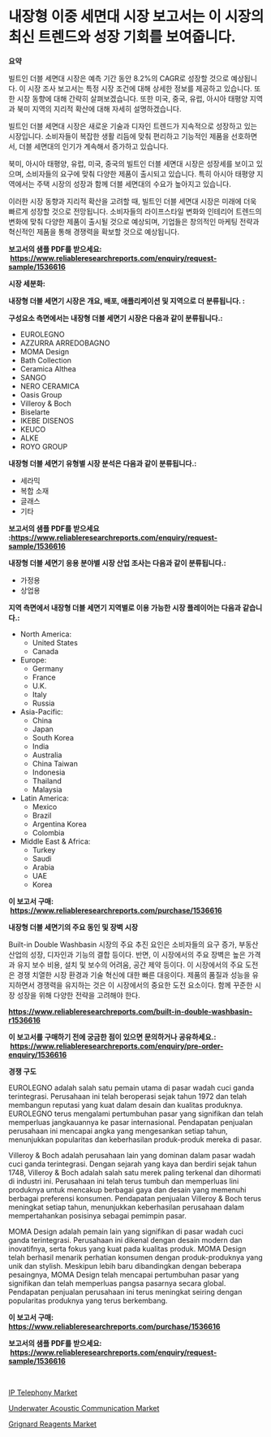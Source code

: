 <p><h1>내장형 이중 세면대 시장 보고서는 이 시장의 최신 트렌드와 성장 기회를 보여줍니다.</h1></p><p><strong>요약</strong></p>
<p><p>빌트인 더블 세면대 시장은 예측 기간 동안 8.2%의 CAGR로 성장할 것으로 예상됩니다. 이 시장 조사 보고서는 특정 시장 조건에 대해 상세한 정보를 제공하고 있습니다. 또한 시장 동향에 대해 간략히 살펴보겠습니다. 또한 미국, 중국, 유럽, 아시아 태평양 지역과 북미 지역의 지리적 확산에 대해 자세히 설명하겠습니다.</p><p>빌트인 더블 세면대 시장은 새로운 기술과 디자인 트렌드가 지속적으로 성장하고 있는 시장입니다. 소비자들이 복잡한 생활 리듬에 맞춰 편리하고 기능적인 제품을 선호하면서, 더블 세면대의 인기가 계속해서 증가하고 있습니다.</p><p>북미, 아시아 태평양, 유럽, 미국, 중국의 빌트인 더블 세면대 시장은 성장세를 보이고 있으며, 소비자들의 요구에 맞춰 다양한 제품이 출시되고 있습니다. 특히 아시아 태평양 지역에서는 주택 시장의 성장과 함께 더블 세면대의 수요가 높아지고 있습니다.</p><p>이러한 시장 동향과 지리적 확산을 고려할 때, 빌트인 더블 세면대 시장은 미래에 더욱 빠르게 성장할 것으로 전망됩니다. 소비자들의 라이프스타일 변화와 인테리어 트렌드의 변화에 맞춰 다양한 제품이 출시될 것으로 예상되며, 기업들은 창의적인 마케팅 전략과 혁신적인 제품을 통해 경쟁력을 확보할 것으로 예상됩니다.</p></p>
<p><strong>보고서의 샘플 PDF를 받으세요: &nbsp;<a href="https://www.reliableresearchreports.com/enquiry/request-sample/1536616">https://www.reliableresearchreports.com/enquiry/request-sample/1536616</a></strong></p>
<p><strong>시장 세분화:</strong></p>
<p><strong> 내장형 더블 세면기 시장은 개요, 배포, 애플리케이션 및 지역으로 더 분류됩니다. :</strong></p>
<p><strong>구성요소 측면에서는 내장형 더블 세면기 시장은 다음과 같이 분류됩니다.:</strong></p>
<p><ul><li>EUROLEGNO</li><li>AZZURRA ARREDOBAGNO</li><li>MOMA Design</li><li>Bath Collection</li><li>Ceramica Althea</li><li>SANGO</li><li>NERO CERAMICA</li><li>Oasis Group</li><li>Villeroy & Boch</li><li>Biselarte</li><li>IKEBE DISENOS</li><li>KEUCO</li><li>ALKE</li><li>ROYO GROUP</li></ul></p>
<p><strong> 내장형 더블 세면기 유형별 시장 분석은 다음과 같이 분류됩니다.:</strong></p>
<p><ul><li>세라믹</li><li>복합 소재</li><li>글래스</li><li>기타</li></ul></p>
<p><strong>보고서의 샘플 PDF를 받으세요 :<a href="https://www.reliableresearchreports.com/enquiry/request-sample/1536616">https://www.reliableresearchreports.com/enquiry/request-sample/1536616</a></strong></p>
<p><strong> 내장형 더블 세면기 응용 분야별 시장 산업 조사는 다음과 같이 분류됩니다.:</strong></p>
<p><ul><li>가정용</li><li>상업용</li></ul></p>
<p><strong>지역 측면에서 내장형 더블 세면기 지역별로 이용 가능한 시장 플레이어는 다음과 같습니다.:</strong></p>
<p><ul>
    <li>
        North America:
        <ul>
            <li>United States</li>
            <li>Canada</li>
        </ul>
    </li>
    <li>
        Europe:
        <ul>
            <li>Germany</li>
            <li>France</li>
            <li>U.K.</li>
            <li>Italy</li>
            <li>Russia</li>
        </ul>
    </li>
    <li>
        Asia-Pacific:
        <ul>
            <li>China</li>
            <li>Japan</li>
            <li>South Korea</li>
            <li>India</li>
            <li>Australia</li>
            <li>China Taiwan</li>
            <li>Indonesia</li>
            <li>Thailand</li>
            <li>Malaysia</li>
        </ul>
    </li>
    <li>
        Latin America:
        <ul>
            <li>Mexico</li>
            <li>Brazil</li>
            <li>Argentina Korea</li>
            <li>Colombia</li>
        </ul>
    </li>
    <li>
        Middle East & Africa:
        <ul>
            <li>Turkey</li>
            <li>Saudi</li>
            <li>Arabia</li>
            <li>UAE</li>
            <li>Korea</li>
        </ul>
    </li>
    </ul></p>
<p><strong>이 보고서 구매: &nbsp;<a href="https://www.reliableresearchreports.com/purchase/1536616">https://www.reliableresearchreports.com/purchase/1536616</a></strong></p>
<p><strong>내장형 더블 세면기의 주요 동인 및 장벽 시장</strong></p>
<p><p>Built-in Double Washbasin 시장의 주요 추진 요인은 소비자들의 요구 증가, 부동산 산업의 성장, 디자인과 기능의 결합 등이다. 반면, 이 시장에서의 주요 장벽은 높은 가격과 유지 보수 비용, 설치 및 보수의 어려움, 공간 제약 등이다. 이 시장에서의 주요 도전은 경쟁 치열한 시장 환경과 기술 혁신에 대한 빠른 대응이다. 제품의 품질과 성능을 유지하면서 경쟁력을 유지하는 것은 이 시장에서의 중요한 도전 요소이다. 함께 꾸준한 시장 성장을 위해 다양한 전략을 고려해야 한다.</p></p>
<p><strong><a href="https://www.reliableresearchreports.com/built-in-double-washbasin-r1536616">https://www.reliableresearchreports.com/built-in-double-washbasin-r1536616</a></strong></p>
<p><strong>이 보고서를 구매하기 전에 궁금한 점이 있으면 문의하거나 공유하세요.: &nbsp;<a href="https://www.reliableresearchreports.com/enquiry/pre-order-enquiry/1536616">https://www.reliableresearchreports.com/enquiry/pre-order-enquiry/1536616</a></strong></p>
<p><strong>경쟁 구도</strong></p>
<p><p>EUROLEGNO adalah salah satu pemain utama di pasar wadah cuci ganda terintegrasi. Perusahaan ini telah beroperasi sejak tahun 1972 dan telah membangun reputasi yang kuat dalam desain dan kualitas produknya. EUROLEGNO terus mengalami pertumbuhan pasar yang signifikan dan telah memperluas jangkauannya ke pasar internasional. Pendapatan penjualan perusahaan ini mencapai angka yang mengesankan setiap tahun, menunjukkan popularitas dan keberhasilan produk-produk mereka di pasar.</p><p>Villeroy & Boch adalah perusahaan lain yang dominan dalam pasar wadah cuci ganda terintegrasi. Dengan sejarah yang kaya dan berdiri sejak tahun 1748, Villeroy & Boch adalah salah satu merek paling terkenal dan dihormati di industri ini. Perusahaan ini telah terus tumbuh dan memperluas lini produknya untuk mencakup berbagai gaya dan desain yang memenuhi berbagai preferensi konsumen. Pendapatan penjualan Villeroy & Boch terus meningkat setiap tahun, menunjukkan keberhasilan perusahaan dalam mempertahankan posisinya sebagai pemimpin pasar.</p><p>MOMA Design adalah pemain lain yang signifikan di pasar wadah cuci ganda terintegrasi. Perusahaan ini dikenal dengan desain modern dan inovatifnya, serta fokus yang kuat pada kualitas produk. MOMA Design telah berhasil menarik perhatian konsumen dengan produk-produknya yang unik dan stylish. Meskipun lebih baru dibandingkan dengan beberapa pesaingnya, MOMA Design telah mencapai pertumbuhan pasar yang signifikan dan telah memperluas pangsa pasarnya secara global. Pendapatan penjualan perusahaan ini terus meningkat seiring dengan popularitas produknya yang terus berkembang.</p></p>
<p><strong>이 보고서 구매: &nbsp; <a href="https://www.reliableresearchreports.com/purchase/1536616">https://www.reliableresearchreports.com/purchase/1536616</a></strong></p>
<p><strong>보고서의 샘플 PDF를 받으세요: &nbsp;<a href="https://www.reliableresearchreports.com/enquiry/request-sample/1536616">https://www.reliableresearchreports.com/enquiry/request-sample/1536616</a></strong><strong></strong></p>
<p>&nbsp;</p>
<p><p><a href="https://github.com/singletonthaxterkelliehr2df/Market-Research-Report-List-1/blob/main/ip-telephony-market.md">IP Telephony Market</a></p><p><a href="https://github.com/kufem1/Market-Research-Report-List-2/blob/main/underwater-acoustic-communication-market.md">Underwater Acoustic Communication Market</a></p><p><a href="https://gentle-editor-9db.notion.site/Grignard-Reagents-Market-Size-Furnishes-Valuable-Information-Encompassing-Market-Share-Market-Trend-f7bcd0cf59924ed9add0f8adc461ec60">Grignard Reagents Market</a></p></p>